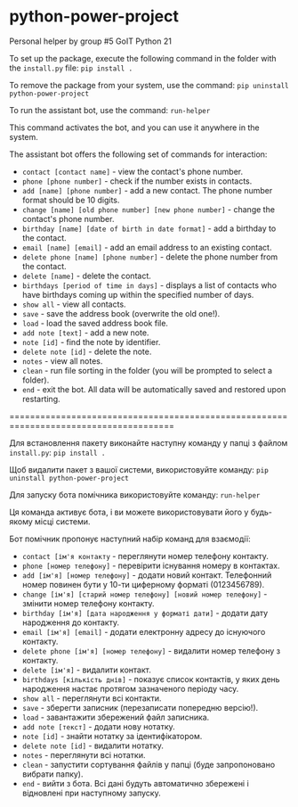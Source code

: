 # python-power-project
Personal helper by group #5 GoIT Python 21

To set up the package, execute the following command in the folder with the `install.py` file:
`pip install .`


To remove the package from your system, use the command:
`pip uninstall python-power-project`


To run the assistant bot, use the command:
`run-helper`

This command activates the bot, and you can use it anywhere in the system.

The assistant bot offers the following set of commands for interaction:

- `contact [contact name]` - view the contact's phone number.
- `phone [phone number]` - check if the number exists in contacts.
- `add [name] [phone number]` - add a new contact. The phone number format should be 10 digits.
- `change [name] [old phone number] [new phone number]` - change the contact's phone number.
- `birthday [name] [date of birth in date format]` - add a birthday to the contact.
- `email [name] [email]` - add an email address to an existing contact.
- `delete phone [name] [phone number]` - delete the phone number from the contact.
- `delete [name]` - delete the contact.
- `birthdays [period of time in days]` - displays a list of contacts who have birthdays coming up within the specified number of days.
- `show all` - view all contacts.
- `save` - save the address book (overwrite the old one!).
- `load` - load the saved address book file.
- `add note [text]` - add a new note.
- `note [id]` - find the note by identifier.
- `delete note [id]` - delete the note.
- `notes` - view all notes.
- `clean` - run file sorting in the folder (you will be prompted to select a folder).
- `end` - exit the bot. All data will be automatically saved and restored upon restarting.

======================================================================================

Для встановлення пакету виконайте наступну команду у папці з файлом `install.py`:
`pip install .`

Щоб видалити пакет з вашої системи, використовуйте команду:
`pip uninstall python-power-project`

Для запуску бота помічника використовуйте команду:
`run-helper`

Ця команда активує бота, і ви можете використовувати його у будь-якому місці системи.

Бот помічник пропонує наступний набір команд для взаємодії:

- `contact [ім'я контакту` - переглянути номер телефону контакту.
- `phone [номер телефону]` - перевірити існування номеру в контактах.
- `add [ім'я] [номер телефону]` - додати новий контакт. Телефонний номер повинен бути у 10-ти циферному форматі (0123456789).
- `change [ім'я] [старий номер телефону] [новий номер телефону]` - змінити номер телефону контакту.
- `birthday [ім'я] [дата народження у форматі дати]` - додати дату народження до контакту.
- `email [ім'я] [email]` - додати електронну адресу до існуючого контакту.
- `delete phone [ім'я] [номер телефону]` - видалити номер телефону з контакту.
- `delete [ім'я]` - видалити контакт.
- `birthdays [кількість днів]` - показує список контактів, у яких день народження настає протягом зазначеного періоду часу. 
- `show all` - переглянути всі контакти.
- `save` - зберегти записник (перезаписати попередню версію!).
- `load` - завантажити збережений файл записника.
- `add note [текст]` - додати нову нотатку.
- `note [id]` - знайти нотатку за ідентифікатором.
- `delete note [id]` - видалити нотатку.
- `notes` - переглянути всі нотатки.
- `clean` - запустити сортування файлів у папці (буде запропоновано вибрати папку).
- `end` - вийти з бота. Всі дані будуть автоматично збережені і відновлені при наступному запуску.



